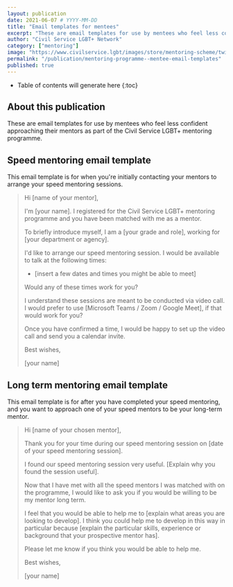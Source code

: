 ```yaml
---
layout: publication
date: 2021-06-07 # YYYY-MM-DD
title: "Email templates for mentees"
excerpt: "These are email templates for use by mentees who feel less confident approaching their mentors as part of the Civil Service LGBT+ mentoring programme."
author: "Civil Service LGBT+ Network"
category: ["mentoring"]
image: "https://www.civilservice.lgbt/images/store/mentoring-scheme/twitter-timeline--mentoring-for-lgbt-civil-servants.png"
permalink: "/publication/mentoring-programme--mentee-email-templates"
published: true
---
```


<!-- Include the following to generate a Table of Contents -->
* Table of contents will generate here
{:toc}
<!-- Include this line to process the Markdown and format the content properly -->
<div id="markdown-content" markdown="1">
<!-- Don't remove code above -->

## About this publication

These are email templates for use by mentees who feel less confident approaching their mentors as part of the Civil Service LGBT+ mentoring programme.

## Speed mentoring email template

This email template is for when you're initially contacting your mentors to arrange your speed mentoring sessions.

> Hi [name of your mentor],
>
> I'm [your name]. I registered for the Civil Service LGBT+ mentoring programme and you have been matched with me as a mentor.
>
> To briefly introduce myself, I am a [your grade and role], working for [your department or agency].
>
> I'd like to arrange our speed mentoring session. I would be available to talk at the following times:
>
> - [insert a few dates and times you might be able to meet]
>
> Would any of these times work for you?
>
> I understand these sessions are meant to be conducted via video call. I would prefer to use [Microsoft Teams / Zoom / Google Meet], if that would work for you?
>
> Once you have confirmed a time, I would be happy to set up the video call and send you a calendar invite.
>
> Best wishes,
>
> [your name]

## Long term mentoring email template

This email template is for after you have completed your speed mentoring, and you want to approach one of your speed mentors to be your long-term mentor.

> Hi [name of your chosen mentor],
>
> Thank you for your time during our speed mentoring session on [date of your speed mentoring session].
>
> I found our speed mentoring session very useful. [Explain why you found the session useful].
>
> Now that I have met with all the speed mentors I was matched with on the programme, I would like to ask you if you would be willing to be my mentor long term.
>
> I feel that you would be able to help me to [explain what areas you are looking to develop]. I think you could help me to develop in this way in particular because [explain the particular skills, experience or background that your prospective mentor has].
>
> Please let me know if you think you would be able to help me.
>
> Best wishes,
>
> [your name]

<!-- Include this line to process the Markdown and format the content properly -->
</div>
<!-- Don't remove the line of code above -->
